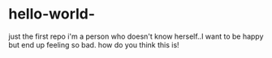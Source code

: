 # hello-world-
just the first repo
i'm a person who doesn't know herself..I want to be happy but end up feeling so bad.
how do you think this is!
